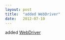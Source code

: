 ```yaml
---
layout: post
title:  "added WebDriver"
date:   2012-07-10
---
```


added [WebDriver](http://www.w3.org/TR/webdriver/)

